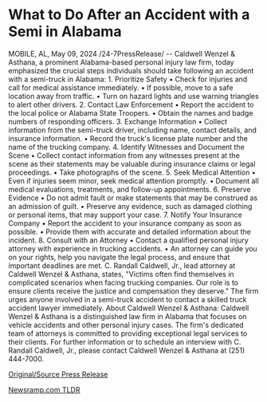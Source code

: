 # What to Do After an Accident with a Semi in Alabama

MOBILE, AL, May 09, 2024 /24-7PressRelease/ -- Caldwell Wenzel & Asthana, a prominent Alabama-based personal injury law firm, today emphasized the crucial steps individuals should take following an accident with a semi-truck in Alabama:  1. Prioritize Safety •	Check for injuries and call for medical assistance immediately. •	If possible, move to a safe location away from traffic. •	Turn on hazard lights and use warning triangles to alert other drivers.  2. Contact Law Enforcement •	Report the accident to the local police or Alabama State Troopers. •	Obtain the names and badge numbers of responding officers.  3. Exchange Information •	Collect information from the semi-truck driver, including name, contact details, and insurance information. •	Record the truck's license plate number and the name of the trucking company.  4. Identify Witnesses and Document the Scene •	Collect contact information from any witnesses present at the scene as their statements may be valuable during insurance claims or legal proceedings. •	Take photographs of the scene.  5. Seek Medical Attention •	Even if injuries seem minor, seek medical attention promptly. •	Document all medical evaluations, treatments, and follow-up appointments.  6. Preserve Evidence •	Do not admit fault or make statements that may be construed as an admission of guilt. •	Preserve any evidence, such as damaged clothing or personal items, that may support your case.  7. Notify Your Insurance Company •	Report the accident to your insurance company as soon as possible. •	Provide them with accurate and detailed information about the incident.  8. Consult with an Attorney •	Contact a qualified personal injury attorney with experience in trucking accidents. •	An attorney can guide you on your rights, help you navigate the legal process, and ensure that important deadlines are met.  C. Randall Caldwell, Jr., lead attorney at Caldwell Wenzel & Asthana, states, "Victims often find themselves in complicated scenarios when facing trucking companies. Our role is to ensure clients receive the justice and compensation they deserve."  The firm urges anyone involved in a semi-truck accident to contact a skilled truck accident lawyer immediately.  About Caldwell Wenzel & Asthana: Caldwell Wenzel & Asthana is a distinguished law firm in Alabama that focuses on vehicle accidents and other personal injury cases. The firm's dedicated team of attorneys is committed to providing exceptional legal services to their clients. For further information or to schedule an interview with C. Randall Caldwell, Jr., please contact Caldwell Wenzel & Asthana at (251) 444-7000. 

[Original/Source Press Release](https://newlive.24-7pressrelease.com/press-release/510694/what-to-do-after-an-accident-with-a-semi-in-alabama) 

[Newsramp.com TLDR](https://newsramp.com/None) 